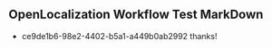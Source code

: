 ## OpenLocalization Workflow Test MarkDown
* ce9de1b6-98e2-4402-b5a1-a449b0ab2992 thanks!

<!--HONumber=Oct16_HO4-->


